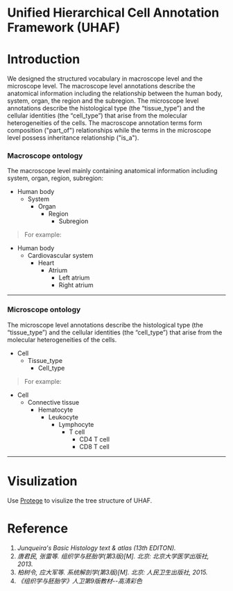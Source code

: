 **U**nified **H**ierarchical Cell **A**nnotation **F**ramework (UHAF)
========

# Introduction

We designed the structured vocabulary in macroscope level and the microscope level. The macroscope level annotations describe the anatomical information including the relationship between the human body, system, organ, the region and the subregion. The microscope level annotations describe the histological type (the “tissue_type”) and the cellular identities (the “cell_type”) that arise from the molecular heterogeneities of the cells. The macroscope annotation terms form composition ("part_of") relationships while the terms in the microscope level possess inheritance relationship ("is_a"). 


### Macroscope ontology

The macroscope level mainly containing anatomical information including system, organ, region, subregion:
- Human body
  - System
    - Organ
      - Region
        - Subregion 
> For example:
- Human body
  - Cardiovascular system
    - Heart
      - Atrium
        - Left atrium
        - Right atrium
-------


### Microscope ontology

The microscope level annotations describe the histological type (the “tissue_type”) and the cellular identities (the “cell_type”) that arise from the molecular heterogeneities of the cells.
- Cell
  - Tissue_type
    - Cell_type
> For example:
- Cell
  - Connective tissue
    - Hematocyte
      - Leukocyte
        - Lymphocyte
           - T cell
             - CD4 T cell
             - CD8 T cell
-------


# Visulization

Use [Protege](https://protege.stanford.edu/) to visulize the tree structure of UHAF.


# Reference

1. *Junqueira's Basic Histology text & atlas (13th EDITON).* 
2. *唐君民, 张雷等. 组织学与胚胎学(第3版)[M]. 北京: 北京大学医学出版社, 2013.* 
3. *柏树令, 应大军等. 系统解剖学(第3版)[M]. 北京: 人民卫生出版社, 2015.* 
4. *《组织学与胚胎学》人卫第9版教材--高清彩色*

